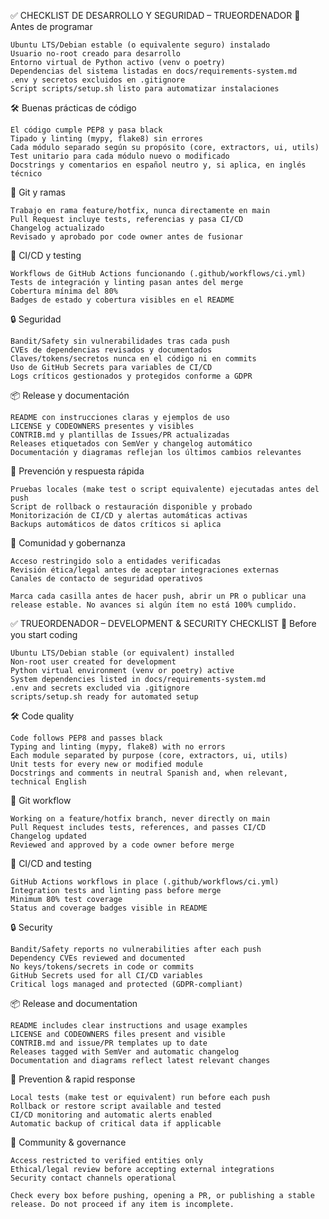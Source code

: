 
✅ CHECKLIST DE DESARROLLO Y SEGURIDAD – TRUEORDENADOR
🎯 Antes de programar

    Ubuntu LTS/Debian estable (o equivalente seguro) instalado
    Usuario no-root creado para desarrollo
    Entorno virtual de Python activo (venv o poetry)
    Dependencias del sistema listadas en docs/requirements-system.md
    .env y secretos excluidos en .gitignore
    Script scripts/setup.sh listo para automatizar instalaciones

🛠️ Buenas prácticas de código

    El código cumple PEP8 y pasa black
    Tipado y linting (mypy, flake8) sin errores
    Cada módulo separado según su propósito (core, extractors, ui, utils)
    Test unitario para cada módulo nuevo o modificado
    Docstrings y comentarios en español neutro y, si aplica, en inglés técnico

🌱 Git y ramas

    Trabajo en rama feature/hotfix, nunca directamente en main
    Pull Request incluye tests, referencias y pasa CI/CD
    Changelog actualizado
    Revisado y aprobado por code owner antes de fusionar

🧪 CI/CD y testing

    Workflows de GitHub Actions funcionando (.github/workflows/ci.yml)
    Tests de integración y linting pasan antes del merge
    Cobertura mínima del 80%
    Badges de estado y cobertura visibles en el README

🔒 Seguridad

    Bandit/Safety sin vulnerabilidades tras cada push
    CVEs de dependencias revisados y documentados
    Claves/tokens/secretos nunca en el código ni en commits
    Uso de GitHub Secrets para variables de CI/CD
    Logs críticos gestionados y protegidos conforme a GDPR

📦 Release y documentación

    README con instrucciones claras y ejemplos de uso
    LICENSE y CODEOWNERS presentes y visibles
    CONTRIB.md y plantillas de Issues/PR actualizadas
    Releases etiquetados con SemVer y changelog automático
    Documentación y diagramas reflejan los últimos cambios relevantes

🚨 Prevención y respuesta rápida

    Pruebas locales (make test o script equivalente) ejecutadas antes del push
    Script de rollback o restauración disponible y probado
    Monitorización de CI/CD y alertas automáticas activas
    Backups automáticos de datos críticos si aplica

🤝 Comunidad y gobernanza

    Acceso restringido solo a entidades verificadas
    Revisión ética/legal antes de aceptar integraciones externas
    Canales de contacto de seguridad operativos

    Marca cada casilla antes de hacer push, abrir un PR o publicar una release estable. No avances si algún ítem no está 100% cumplido.

✅ TRUEORDENADOR – DEVELOPMENT & SECURITY CHECKLIST
🎯 Before you start coding

    Ubuntu LTS/Debian stable (or equivalent) installed
    Non-root user created for development
    Python virtual environment (venv or poetry) active
    System dependencies listed in docs/requirements-system.md
    .env and secrets excluded via .gitignore
    scripts/setup.sh ready for automated setup

🛠️ Code quality

    Code follows PEP8 and passes black
    Typing and linting (mypy, flake8) with no errors
    Each module separated by purpose (core, extractors, ui, utils)
    Unit tests for every new or modified module
    Docstrings and comments in neutral Spanish and, when relevant, technical English

🌱 Git workflow

    Working on a feature/hotfix branch, never directly on main
    Pull Request includes tests, references, and passes CI/CD
    Changelog updated
    Reviewed and approved by a code owner before merge

🧪 CI/CD and testing

    GitHub Actions workflows in place (.github/workflows/ci.yml)
    Integration tests and linting pass before merge
    Minimum 80% test coverage
    Status and coverage badges visible in README

🔒 Security

    Bandit/Safety reports no vulnerabilities after each push
    Dependency CVEs reviewed and documented
    No keys/tokens/secrets in code or commits
    GitHub Secrets used for all CI/CD variables
    Critical logs managed and protected (GDPR-compliant)

📦 Release and documentation

    README includes clear instructions and usage examples
    LICENSE and CODEOWNERS files present and visible
    CONTRIB.md and issue/PR templates up to date
    Releases tagged with SemVer and automatic changelog
    Documentation and diagrams reflect latest relevant changes

🚨 Prevention & rapid response

    Local tests (make test or equivalent) run before each push
    Rollback or restore script available and tested
    CI/CD monitoring and automatic alerts enabled
    Automatic backup of critical data if applicable

🤝 Community & governance

    Access restricted to verified entities only
    Ethical/legal review before accepting external integrations
    Security contact channels operational

    Check every box before pushing, opening a PR, or publishing a stable release. Do not proceed if any item is incomplete.
